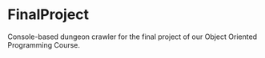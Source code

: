 # FinalProject
Console-based dungeon crawler for the final project of our Object Oriented Programming Course.
